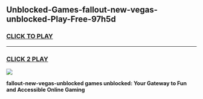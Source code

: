 
## Unblocked-Games-fallout-new-vegas-unblocked-Play-Free-97h5d
<h3>
<a href="https://premium76.site?title=fallout-new-vegas-unblocked&ref=20M">CLICK TO PLAY</a></h3>
<hr>

<h3>
<a href="https://premium76.site?title=fallout-new-vegas-unblocked&ref=20M">CLICK 2 PLAY</a>
  
</h3>

<a href="https://premium76.site?title=fallout-new-vegas-unblocked&ref=19M"><img src="https://clearcache.store/games.png"></a>


**fallout-new-vegas-unblocked games unblocked: Your Gateway to Fun and Accessible Online Gaming**
